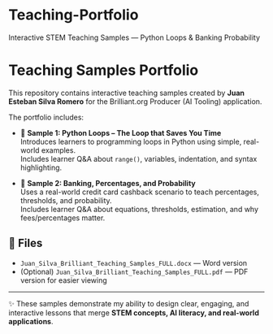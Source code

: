 # Teaching-Portfolio
Interactive STEM Teaching Samples — Python Loops &amp; Banking Probability

# Teaching Samples Portfolio

This repository contains interactive teaching samples created by **Juan Esteban Silva Romero** for the Brilliant.org Producer (AI Tooling) application.

The portfolio includes:
- 🧩 **Sample 1: Python Loops – The Loop that Saves You Time**  
  Introduces learners to programming loops in Python using simple, real-world examples.  
  Includes learner Q&A about `range()`, variables, indentation, and syntax highlighting.  

- 🧩 **Sample 2: Banking, Percentages, and Probability**  
  Uses a real-world credit card cashback scenario to teach percentages, thresholds, and probability.  
  Includes learner Q&A about equations, thresholds, estimation, and why fees/percentages matter.  

## 📂 Files
- `Juan_Silva_Brilliant_Teaching_Samples_FULL.docx` — Word version  
- (Optional) `Juan_Silva_Brilliant_Teaching_Samples_FULL.pdf` — PDF version for easier viewing  

---

✨ These samples demonstrate my ability to design clear, engaging, and interactive lessons that merge **STEM concepts, AI literacy, and real-world applications**.

